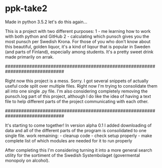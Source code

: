 # ppk-take2
Made in python 3.5.2
let's do this again...

This is a project with two different purposes:
1 - me learning how to work with both python and GitHub
2 - calculating which punsch gives you the most punsch per Swedish Krona. For those of you who don't know about this beautiful, golden liquor, it's a kind of liqour that is popular in Sweden (and parts of Finland), especially among students. It's a pretty sweet drink made primarily on arrak.

##############################################################################

Right now this project is a mess. Sorry. I got several snippets of actually useful code split over multiple files. Right now I'm trying to consolidate them all into one single .py file. I'm also considering completely removing the punsch.log part of this project, although I do like the idea of having a text file to help different parts of the project communicating with each other.

##############################################################################

It's starting to come together! In version alpha 0.1 I added downloading of data and all of the different parts of the program is consolidated to one single file.
work remaining:
     - cleanup code
     - check setup properly
     - make complete list of which modules are needed for it to run properly
     

After completing this I'm considering turning it into a more general search utility for the sortiment of the Swedish Systembolaget (govermental monopoly on alcohol).
